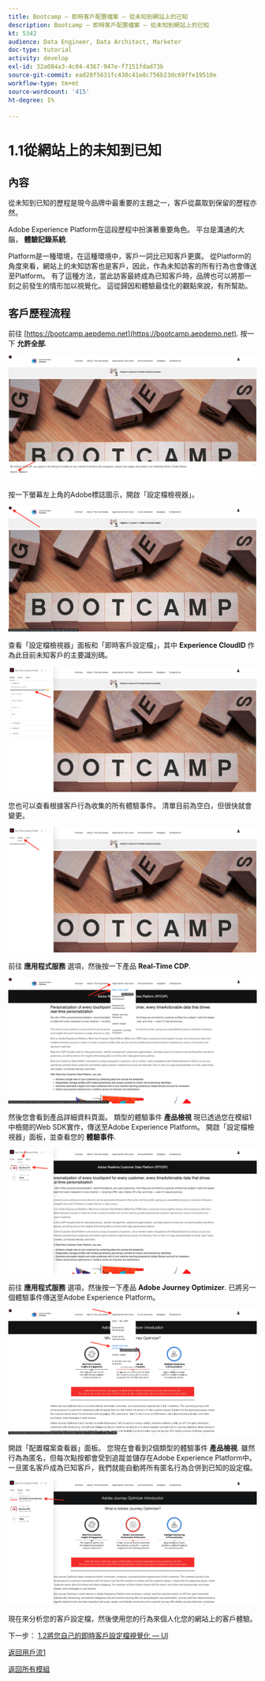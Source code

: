 ```yaml
---
title: Bootcamp — 即時客戶配置檔案 — 從未知到網站上的已知
description: Bootcamp — 即時客戶配置檔案 — 從未知到網站上的已知
kt: 5342
audience: Data Engineer, Data Architect, Marketer
doc-type: tutorial
activity: develop
exl-id: 32a084a3-4c04-4367-947e-f7151fdad73b
source-git-commit: ead28f5631fc430c41e8c756b23dc69ffe19510e
workflow-type: tm+mt
source-wordcount: '415'
ht-degree: 1%

---
```


# 1.1從網站上的未知到已知

## 內容

從未知到已知的歷程是現今品牌中最重要的主題之一，客戶從贏取到保留的歷程亦然。

Adobe Experience Platform在這段歷程中扮演著重要角色。 平台是溝通的大腦， **體驗記錄系統**.

Platform是一種環境，在這種環境中，客戶一詞比已知客戶更廣。 從Platform的角度來看，網站上的未知訪客也是客戶，因此，作為未知訪客的所有行為也會傳送至Platform。 有了這種方法，當此訪客最終成為已知客戶時，品牌也可以將那一刻之前發生的情形加以視覺化。 這從歸因和體驗最佳化的觀點來說，有所幫助。

## 客戶歷程流程

前往 [https://bootcamp.aepdemo.net](https://bootcamp.aepdemo.net). 按一下 **允許全部**.

![DSN](./images/web8.png)

按一下螢幕左上角的Adobe標誌圖示，開啟「設定檔檢視器」。

![示範](./images/pv1.png)

查看「設定檔檢視器」面板和「即時客戶設定檔」，其中 **Experience CloudID** 作為此目前未知客戶的主要識別碼。

![示範](./images/pv2.png)

您也可以查看根據客戶行為收集的所有體驗事件。 清單目前為空白，但很快就會變更。

![示範](./images/pv3.png)

前往 **應用程式服務** 選項，然後按一下產品 **Real-Time CDP**.

![示範](./images/pv4.png)

然後您會看到產品詳細資料頁面。 類型的體驗事件 **產品檢視** 現已透過您在模組1中檢閱的Web SDK實作，傳送至Adobe Experience Platform。 開啟「設定檔檢視器」面板，並查看您的 **體驗事件**.

![示範](./images/pv5.png)

前往 **應用程式服務** 選項，然後按一下產品 **Adobe Journey Optimizer**. 已將另一個體驗事件傳送至Adobe Experience Platform。

![示範](./images/pv7.png)

開啟「配置檔案查看器」面板。 您現在會看到2個類型的體驗事件 **產品檢視**. 雖然行為為匿名，但每次點按都會受到追蹤並儲存在Adobe Experience Platform中。 一旦匿名客戶成為已知客戶，我們就能自動將所有匿名行為合併到已知的設定檔。

![示範](./images/pv8.png)

現在來分析您的客戶設定檔，然後使用您的行為來個人化您的網站上的客戶體驗。

下一步： [1.2將您自己的即時客戶設定檔視覺化 — UI](./ex2.md)

[返回用戶流1](./uc1.md)

[返回所有模組](../../overview.md)
